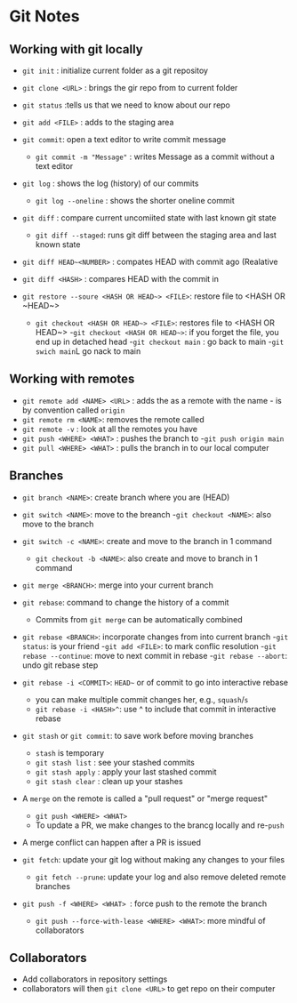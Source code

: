 # Git Notes

## Working with git locally

- `git init` : initialize current folder as a git repositoy
- `git clone <URL>` : brings the gir repo from <URL> to current folder
- `git status` :tells us that we need to know about our repo

- `git add <FILE>` : adds <FILE> to the staging area
- `git commit`: open a text editor to write commit message
	- `git commit -m "Message"` : writes Message as a commit without a text editor
- `git log` : shows the log (history) of our commits
	- `git log --oneline` : shows the shorter oneline commit 

- `git diff` : compare current uncomiited state with last known git state
	- `git diff --staged`: runs git diff between the staging area and last known state
- `git diff HEAD~<NUMBER>` : compates HEAD with commit <NUMBER> ago (Realative
- `git diff <HASH>` : compares HEAD with the commit in <HASH>

- `git restore --soure <HASH OR HEAD~> <FILE>`: restore file to <HASH OR ~HEAD~>
	- `git checkout <HASH OR HEAD~> <FILE>`: restores file to <HASH OR HEAD~>
		-`git checkout <HASH OR HEAD~>`: if you forget the file, you end up in detached head
		-`git checkout main` : go back to main
		-`git swich main`L go nack to main

## Working with remotes

- `git remote add <NAME> <URL>` : adds the <URL> as a remote with the name <NAME>
	-<NAME> is by convention called `origin`
- `git remote rm <NAME>`: removes the remote called <NAME>
- `git remote -v` : look at all the remotes you have
- `git push <WHERE> <WHAT>` : pushes the <WHAT> branch to <WHERE>
	-`git push origin main`
- `git pull <WHERE> <WHAT>` : pulls the <WHAT> branch in <WHERE> to our local computer

## Branches

- `git branch <NAME>`: create branch <NAME> where you are (HEAD)
- `git switch <NAME>`: move to the breanch <NAME>
	-`git checkout <NAME>`: also move to the branch <NAME>
- `git switch -c <NAME>`: create and move to the branch <NAME> in 1 command
	- `git checkout -b <NAME>`: also create and move to branch <NAME> in 1 command

- `git merge <BRANCH>`: merge <BRANCH> into your current branch
- `git rebase`: command to change the history of a commit
	- Commits from `git merge` can be automatically combined
- `git rebase <BRANCH>`: incorporate changes from <BRANCH> into current branch
	-`git status`: is your friend
	-`git add <FILE>`: to mark conflic resolution
	-`git rebase --continue`:  move to next commit in rebase
	-`git rebase --abort`: undo git rebase step
- `git rebase -i <COMMIT>`: `HEAD~` or <HASH> of commit to go into interactive rebase
	- you can make multiple commit changes her, e.g., `squash`/`s`
	- `git rebase -i <HASH>^`: use ^ to include that commit in interactive rebase	
- `git stash` or `git commit`: to save work before moving branches
	- `stash` is temporary
	- `git stash list` : see your stashed commits
	- `git stash apply` : apply your last stashed commit
	- `git stash clear` : clean up your stashes

- A `merge` on the remote is called a "pull request" or "merge request"
	- `git push <WHERE> <WHAT>`
	- To update a PR, we make changes to the brancg locally and re-`push`

- A merge conflict can happen after a PR is issued
- `git fetch`: update your git log without making any changes to your files
	- `git fetch --prune`: update your log and also remove deleted remote branches

- `git push -f <WHERE> <WHAT> `: force push to the remote <WHERE> the branch <WHAT>
	- `git push --force-with-lease <WHERE> <WHAT>`: more mindful of collaborators

## Collaborators

- Add collaborators in repository settings
- collaborators will then `git clone <URL>` to get repo on their computer 	
